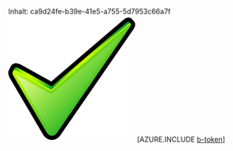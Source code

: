 Inhalt: ca9d24fe-b39e-41e5-a755-5d7953c66a7f![Bild](e8a78414-2293-4409-b1aa-24a148d60711.png)
[AZURE.INCLUDE [b-token](d925d059-9c4b-46b0-9b77-6e825857e864.md)]
